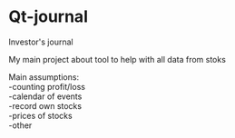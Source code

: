 # Qt-journal
Investor's journal <br>

My main project about tool to help with all data from stoks <br>

Main assumptions: <br>
-counting profit/loss <br>
-calendar of events <br>
-record own stocks <br>
-prices of stocks <br>
-other <br>
